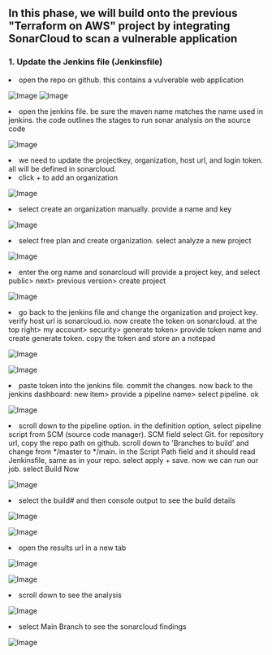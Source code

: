 ## In this phase, we will build onto the previous "Terraform on AWS" project by integrating SonarCloud to scan a vulnerable application
### 1. Update the Jenkins file (Jenkinsfile)
<li>open the repo on github. this contains a vulverable web application</li>

![Image](https://github.com/user-attachments/assets/761d8c65-3f4d-4595-a9b4-62a4087f0660)
![Image](https://github.com/user-attachments/assets/648cbcf0-f451-4a88-8567-de8f2bc1a449)
<li>open the jenkins file. be sure the maven name matches the name used in jenkins. the code outlines the stages to run sonar analysis on the source code</li>

![Image](https://github.com/user-attachments/assets/217cf17d-b240-48e0-a166-9600e27e1d5a)
<li>we need to update the projectkey, organization, host url, and login token. all will be defined in sonarcloud.</li>
<li>click + to add an organization</li>

![Image](https://github.com/user-attachments/assets/b8fb7306-ce6f-4026-89f8-1a66c0e8590c)
<li>select create an organization manually. provide a name and key </li>

![Image](https://github.com/user-attachments/assets/d84e38f4-a580-4d07-a055-730dd58d4896)
<li>select free plan and create organization. select analyze a new project</li>

![Image](https://github.com/user-attachments/assets/53a24121-ba81-4223-95b8-3b716dbf4920)
<li>enter the org name and sonarcloud will provide a project key, and select public> next> previous version> create project</li>

![Image](https://github.com/user-attachments/assets/ae7c1a22-2d24-49a5-b03d-45107f4e6eab)
<li>go back to the jenkins file and change the organization and project key. verify host url is sonarcloud.io. now create the token on sonarcloud. at the top right> my account> security> generate token> provide token name and create generate token. copy the token and store an a notepad</li>

![Image](https://github.com/user-attachments/assets/b3b7877c-b7a0-450d-a486-7304145ddaa7)

![Image](https://github.com/user-attachments/assets/88d48d03-dfeb-41ef-9e97-18b609927d05)
<li>paste token into the jenkins file. commit the changes. now back to the jenkins dashboard: new item> provide a pipeline name> select pipeline. ok</li>

![Image](https://github.com/user-attachments/assets/ff3f79bd-1257-4b95-b352-6ee81d0c9f80)
<li>scroll down to the pipeline option. in the definition option, select pipeline script from SCM (source code manager). SCM field select Git. for repository url, copy the repo path on github. scroll down to 'Branches to build' and change from */master to */main. in the Script Path field and it should read Jenkinsfile, same as in your repo. select apply + save. now we can run our job. select Build Now</li>

![Image](https://github.com/user-attachments/assets/fb3e11f9-16d7-4d90-ad09-5522ed26903c)
<li>select the build# and then console output to see the build details</li>

![Image](https://github.com/user-attachments/assets/d4864804-a55e-4e3a-8bb1-357ca290ebe4)

![Image](https://github.com/user-attachments/assets/3e1eee69-f871-4de6-84f9-8a59f8b3ac36)
<li>open the results url in a new tab</li>

![Image](https://github.com/user-attachments/assets/6faf28a1-3a67-4242-9b79-b84a166e838f)

![Image](https://github.com/user-attachments/assets/ae70dfb8-7978-4024-b14a-33680dcc5b56)
<li>scroll down to see the analysis</li>

![Image](https://github.com/user-attachments/assets/7c2782f7-38ce-42cb-8d06-d36eb9a225c5)
<li>select Main Branch to see the sonarcloud findings</li>

![Image](https://github.com/user-attachments/assets/a42c1cee-4f4f-448b-802d-9e2acd485f35)



